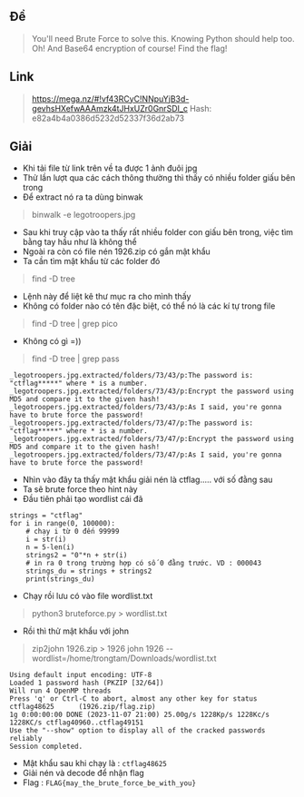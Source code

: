 ## Đề 
> You'll need Brute Force to solve this. Knowing Python should help too. Oh! And Base64 encryption of course! Find the flag!
## Link 
> https://mega.nz/#!vf43RCyC!NNpuYjB3d-gevhsHXefwAAAmzk4tJHxUZr0GnrSDI_c Hash: e82a4b4a0386d5232d52337f36d2ab73
## Giải 
- Khi tải file từ link trên về ta được 1 ảnh đuôi jpg 
- Thử lần lượt qua các cách thông thường thì thấy có nhiều folder giấu bên trong 
- Để extract nó ra ta dùng binwak 
> binwalk -e legotroopers.jpg
- Sau khi truy cập vào ta thấy rất nhiều folder con giấu bên trong, việc tìm bằng tay hầu như là không thể
- Ngoài ra còn có file nén 1926.zip có gắn mật khẩu
- Ta cần tìm mật khẩu từ các folder đó 
> find -D tree 
- Lệnh này để liệt kê thư mục ra cho mình thấy 
- Không có folder nào có tên đặc biệt, có thể nó là các kí tự trong file 
> find -D tree | grep pico
- Không có gì =))
> find -D tree | grep pass
```text
_legotroopers.jpg.extracted/folders/73/43/p:The password is: "ctflag*****" where * is a number.
_legotroopers.jpg.extracted/folders/73/43/p:Encrypt the password using MD5 and compare it to the given hash!
_legotroopers.jpg.extracted/folders/73/43/p:As I said, you're gonna have to brute force the password!
_legotroopers.jpg.extracted/folders/73/47/p:The password is: "ctflag*****" where * is a number.
_legotroopers.jpg.extracted/folders/73/47/p:Encrypt the password using MD5 and compare it to the given hash!
_legotroopers.jpg.extracted/folders/73/47/p:As I said, you're gonna have to brute force the password!
```
- Nhìn vào đây ta thấy mật khẩu giải nén là ctflag..... với số đằng sau 
- Ta sẽ brute force theo hint này 
- Đầu tiên phải tạo wordlist cái đã
```text
strings = "ctflag"
for i in range(0, 100000):
    # chạy i từ 0 đến 99999
    i = str(i)
    n = 5-len(i)
    strings2 = "0"*n + str(i)
    # in ra 0 trong trường hợp có số 0 đằng trước. VD : 000043
    strings_du = strings + strings2
    print(strings_du)
```
- Chạy rồi lưu có vào file wordlist.txt
> python3 bruteforce.py > wordlist.txt
- Rồi thì thử mật khẩu với john 
> zip2john 1926.zip > 1926
> john 1926 --wordlist=/home/trongtam/Downloads/wordlist.txt
```text
Using default input encoding: UTF-8
Loaded 1 password hash (PKZIP [32/64])
Will run 4 OpenMP threads
Press 'q' or Ctrl-C to abort, almost any other key for status
ctflag48625      (1926.zip/flag.zip)     
1g 0:00:00:00 DONE (2023-11-07 21:00) 25.00g/s 1228Kp/s 1228Kc/s 1228KC/s ctflag40960..ctflag49151
Use the "--show" option to display all of the cracked passwords reliably
Session completed. 
```
- Mật khẩu sau khi chạy là : `ctflag48625`
- Giải nén và decode để nhận flag 
- Flag : `FLAG{may_the_brute_force_be_with_you}`